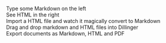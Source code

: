 Type some Markdown on the left  
See HTML in the right  
Import a HTML file and watch it magically convert to Markdown  
Drag and drop markdown and HTML files into Dillinger  
Export documents as Markdown, HTML and PDF  
